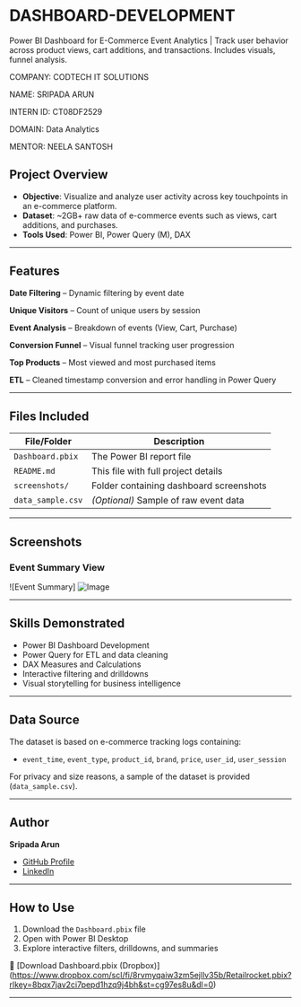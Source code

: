 # DASHBOARD-DEVELOPMENT

Power BI Dashboard for E-Commerce Event Analytics | Track user behavior across product views, cart additions, and transactions. Includes visuals, funnel analysis.

COMPANY: CODTECH IT SOLUTIONS

NAME: SRIPADA ARUN

INTERN ID: CT08DF2529

DOMAIN: Data Analytics

MENTOR: NEELA SANTOSH

## Project Overview

- **Objective**: Visualize and analyze user activity across key touchpoints in an e-commerce platform.
- **Dataset**: ~2GB+ raw data of e-commerce events such as views, cart additions, and purchases.
- **Tools Used**: Power BI, Power Query (M), DAX

---

## Features

**Date Filtering** – Dynamic filtering by event date

**Unique Visitors** – Count of unique users by session

**Event Analysis** – Breakdown of events (View, Cart, Purchase)

**Conversion Funnel** – Visual funnel tracking user progression

**Top Products** – Most viewed and most purchased items

**ETL** – Cleaned timestamp conversion and error handling in Power Query

---

## Files Included

| File/Folder       | Description                                      |
|-------------------|--------------------------------------------------|
| `Dashboard.pbix`  | The Power BI report file                         |
| `README.md`       | This file with full project details              |
| `screenshots/`    | Folder containing dashboard screenshots          |
| `data_sample.csv` | *(Optional)* Sample of raw event data            |

---

##  Screenshots

### Event Summary View
![Event Summary] ![Image](https://github.com/user-attachments/assets/fa4daa7d-a4a3-46fd-8f07-49beacacf7a5)

---

##  Skills Demonstrated

- Power BI Dashboard Development
- Power Query for ETL and data cleaning
- DAX Measures and Calculations
- Interactive filtering and drilldowns
- Visual storytelling for business intelligence

---

##  Data Source

The dataset is based on e-commerce tracking logs containing:
- `event_time`, `event_type`, `product_id`, `brand`, `price`, `user_id`, `user_session`

For privacy and size reasons, a sample of the dataset is provided (`data_sample.csv`).

---

##  Author

**Sripada Arun**  
- [GitHub Profile](https://github.com/sripadaarun06)
- [LinkedIn](www.linkedin.com/in/sripada-arun-150a89218)

---

##  How to Use

1. Download the `Dashboard.pbix` file
2. Open with Power BI Desktop
3. Explore interactive filters, drilldowns, and summaries

🔗 [Download Dashboard.pbix (Dropbox)] (https://www.dropbox.com/scl/fi/8rvmyqaiw3zm5ejllv35b/Retailrocket.pbix?rlkey=8bqx7jav2ci7pepd1hzq9j4bh&st=cg97es8u&dl=0)

---
